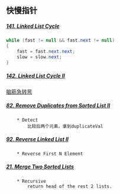 ## 快慢指针
##### [141. Linked List Cycle](https://leetcode.com/submissions/detail/387395058/)
```java
while (fast != null && fast.next != null)
{
    fast = fast.next.next;
    slow = slow.next;
}
```
##### [142. Linked List Cycle II](https://leetcode.com/submissions/detail/387401076/)
  [脑筋急转弯](https://github.com/amaolll123/fucking-algorithm/blob/master/%E7%AE%97%E6%B3%95%E6%80%9D%E7%BB%B4%E7%B3%BB%E5%88%97/%E5%8F%8C%E6%8C%87%E9%92%88%E6%8A%80%E5%B7%A7.md)

##### [82. Remove Duplicates from Sorted List II](https://leetcode.com/submissions/detail/392099579/)
```
    * Detect 
        比较后两个元素，拿到duplicateVal
```

##### [92. Reverse Linked List II](https://leetcode.com/submissions/detail/392122532/)
```
    * Reverse First N Element
```

##### [21. Merge Two Sorted Lists](https://leetcode.com/submissions/detail/392133795/)
```
    * Recursive
        return head of the rest 2 lists.
```




